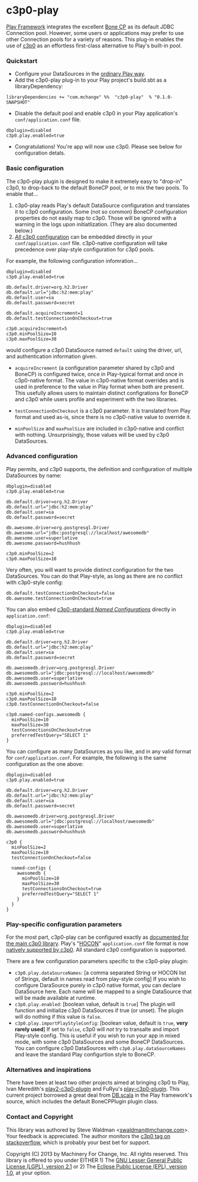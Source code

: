 c3p0-play
=========

[Play Framework](http://www.playframework.com/) integrates the excellent [Bone CP](http://jolbox.com/) as its
default JDBC Connection pool. However, some users or applications may prefer to use other Connection pools for
a variety of reasons. This plug-in enables the use of [c3p0](http://www.mchange.com/projects/c3p0/) as an
effortless first-class alternative to Play's built-in pool.

### Quickstart ###

+ Configure your DataSources in the [ordinary Play way](http://www.playframework.com/documentation/2.2.x/SettingsJDBC).
+ Add the c3p0-play plug-in to your Play project's build.sbt as a libraryDependency:

```
libraryDependencies += "com.mchange" %%  "c3p0-play"  % "0.1.0-SNAPSHOT"
```

+ Disable the default pool and enable c3p0 in your Play application's `conf/application.conf` file.

```
dbplugin=disabled
c3p0.play.enabled=true
```

+ Congratulations! You're app will now use c3p0. Please see below for configuration detals.

### Basic configuration ###

The c3p0-play plugin is designed to make it extremely easy to "drop-in" c3p0, to drop-back to the
default BoneCP pool, or to mix the two pools. To enable that...

1. c3p0-play reads Play's default DataSource configuration and translates it to c3p0 configuration. Some (not so common) BoneCP configuration properties do not easily map to c3p0. Those will be ignored with a warning in the logs upon initiatlization. (They are also documented below.)
2. [_All_ c3p0 configuration](http://www.mchange.com/projects/c3p0/#configuration_properties) can be embedded directly in your `conf/application.conf` file. c3p0-native configuration will take precedence over play-style configuration for c3p0 pools.

For example, the following configuration infomration...

```
dbplugin=disabled
c3p0.play.enabled=true

db.default.driver=org.h2.Driver
db.default.url="jdbc:h2:mem:play"
db.default.user=sa
db.default.password=secret

db.default.acquireIncrement=1
db.default.testConnectionOnCheckout=true

c3p0.acquireIncrement=5
c3p0.minPoolSize=10
c3p0.maxPoolSize=30
```

would configure a c3p0 DataSource named `default` using the driver, url, and authentication information given.

+ `acquireIncrement` (a configuration parameter shared by c3p0 and BoneCP) is configured twice, once in Play-typical 
format and once in c3p0-native format. The value in c3p0-native format overrides and is used in preference to the 
value in Play format when both are present. This usefully allows users to maintain distinct configrations for BoneCP
and c3p0 while users profile and experiment with the two libraries.

+ `testConnectionOnCheckout` is a c3p0 parameter. It is translated from Play format and used as-is, since there is no
c3p0-native value to override it.

+ `minPoolSize` and `maxPoolSize` are included in c3p0-native and conflict with nothing. Unsurprisingly, those values
will be used by c3p0 DataSources.

### Advanced configuration ###

Play permits, and c3p0 supports, the definition and configuration of multiple DataSources by name:

```
dbplugin=disabled
c3p0.play.enabled=true

db.default.driver=org.h2.Driver
db.default.url="jdbc:h2:mem:play"
db.default.user=sa
db.default.password=secret

db.awesome.driver=org.postgresql.Driver
db.awesome.url="jdbc:postgresql://localhost/awesomedb"
db.awesome.user=superlative
db.awesome.password=hushhush

c3p0.minPoolSize=2
c3p0.maxPoolSize=10
```
Very often, you will want to provide distinct configuration for the two DataSources. You can do that Play-style,
as long as there are no conflict with c3p0-style config:
```
db.default.testConnectionOnCheckout=false
db.awesome.testConnectionOnCheckout=true

```
You can also embed [c3p0-standard _Named Configurations_](http://www.mchange.com/projects/c3p0/#named_configurations) 
directly in `application.conf`:
```
dbplugin=disabled
c3p0.play.enabled=true

db.default.driver=org.h2.Driver
db.default.url="jdbc:h2:mem:play"
db.default.user=sa
db.default.password=secret

db.awesomedb.driver=org.postgresql.Driver
db.awesomedb.url="jdbc:postgresql://localhost/awesomedb"
db.awesomedb.user=superlative
db.awesomedb.password=hushhush

c3p0.minPoolSize=2
c3p0.maxPoolSize=10
c3p0.testConnectionOnCheckout=false

c3p0.named-configs.awesomedb {
  minPoolSize=10
  maxPoolSize=30
  testConnectionsOnCheckout=true
  preferredTestQuery="SELECT 1"
}
```
You can configure as many DataSources as you like, and in any valid format for `conf/application.conf`.
For example, the following is the same configuration as the one above:
```
dbplugin=disabled
c3p0.play.enabled=true

db.default.driver=org.h2.Driver
db.default.url="jdbc:h2:mem:play"
db.default.user=sa
db.default.password=secret

db.awesomedb.driver=org.postgresql.Driver
db.awesomedb.url="jdbc:postgresql://localhost/awesomedb"
db.awesomedb.user=superlative
db.awesomedb.password=hushhush

c3p0 {
  minPoolSize=2
  maxPoolSize=10
  testConnectionOnCheckout=false

  named-configs {
    awesomedb {
      minPoolSize=10
      maxPoolSize=30
      testConnectionsOnCheckout=true
      preferredTestQuery="SELECT 1"
    }
  }
}
```
### Play-specific configuration parameters ###

For the most part, c3p0-play can be configured exactly as
[documented for the main c3p0 library](http://www.mchange.com/projects/c3p0/).
Play's "[HOCON](https://github.com/typesafehub/config/blob/master/HOCON.md)" `application.conf` 
file format is now [natively supported by c3p0](http://www.mchange.com/projects/c3p0/#c3p0_conf).
All standard c3p0 configuration is supported.

There are a few configuration parameters specific to the c3p0-play plugin:

+ `c3p0.play.dataSourceNames`: [a comma separated String or HOCON list of Strings, default in names read from play-style config]
If you wish to configure DaraSource purely in c3p0 native format, you can declare DataSource here. Each name will
be mapped to a single DataSource that will be made available at runtime.
+ `c3p0.play.enabled`: [boolean value, default is `true`] The plugin will function and initialize
c3p0 DataSources if true (or unset). The plugin will do nothing if this value is `false`.
+ `c3p0.play.importPlayStyleConfig`: [boolean value, default is `true`, __very rarely used__] If set to `false`, c3p0 will _not_ try
to transalte and import Play-style config. This is useful if you wish to run your app in mixed mode, with some
c3p0 DataSources and some BoneCP DataSources. You can configure c3p0 DataSources with `c3p0.play.dataSourceNames`
and leave the standard Play configurtion style to BoneCP.

### Alternatives and inspirations ###

There have been at least two other projects aimed at bringing c3p0 to Play, Ivan Meredith's 
[play2-c3p0-plugin](https://github.com/hadashi/play2-c3p0-plugin) and FuRyu's
[play-c3p0-plugin](https://github.com/Furyu/play-c3p0-plugin). This current project
borrowed a great deal from [DB.scala](https://github.com/playframework/playframework/blob/2.2.x/framework/src/play-jdbc/src/main/scala/play/api/db/DB.scala)
in the Play framework's source, which includes the default BoneCPPlugin plugin class.

### Contact and Copyright ###

This library was authored by Steve Waldman <[swaldman@mchange.com](mailto:swaldman@mchange.com)>.
Your feedback is appreciated. The author monitors the 
[c3p0 tag on stackoverflow](http://stackoverflow.com/questions/tagged/c3p0), which is probably
your best bet for support.

Copyright (C) 2013 by Machinery For Change, Inc. All rights reserved. This library is offered to
you under EITHER 1) The [GNU Lesser General Public License (LGPL), version 2.1](LICENSE-LGPL) or 
2) The [Eclipse Public License (EPL), version 1.0](LICENSE-EGPL), at your option.

